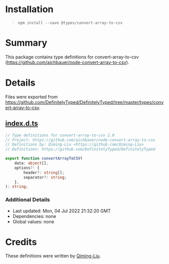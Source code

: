 # Installation
> `npm install --save @types/convert-array-to-csv`

# Summary
This package contains type definitions for convert-array-to-csv (https://github.com/aichbauer/node-convert-array-to-csv).

# Details
Files were exported from https://github.com/DefinitelyTyped/DefinitelyTyped/tree/master/types/convert-array-to-csv.
## [index.d.ts](https://github.com/DefinitelyTyped/DefinitelyTyped/tree/master/types/convert-array-to-csv/index.d.ts)
````ts
// Type definitions for convert-array-to-csv 2.0
// Project: https://github.com/aichbauer/node-convert-array-to-csv
// Definitions by: Qiming-Liu <https://github.com/Qiming-Liu>
// Definitions: https://github.com/DefinitelyTyped/DefinitelyTyped

export function convertArrayToCSV(
    data: object[],
    options?: {
        header?: string[];
        separator?: string;
    },
): string;

````

### Additional Details
 * Last updated: Mon, 04 Jul 2022 21:32:20 GMT
 * Dependencies: none
 * Global values: none

# Credits
These definitions were written by [Qiming-Liu](https://github.com/Qiming-Liu).
